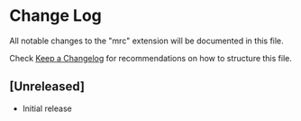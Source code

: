 # Change Log

All notable changes to the "mrc" extension will be documented in this file.

Check [Keep a Changelog](http://keepachangelog.com/) for recommendations on how to structure this file.

## [Unreleased]

- Initial release